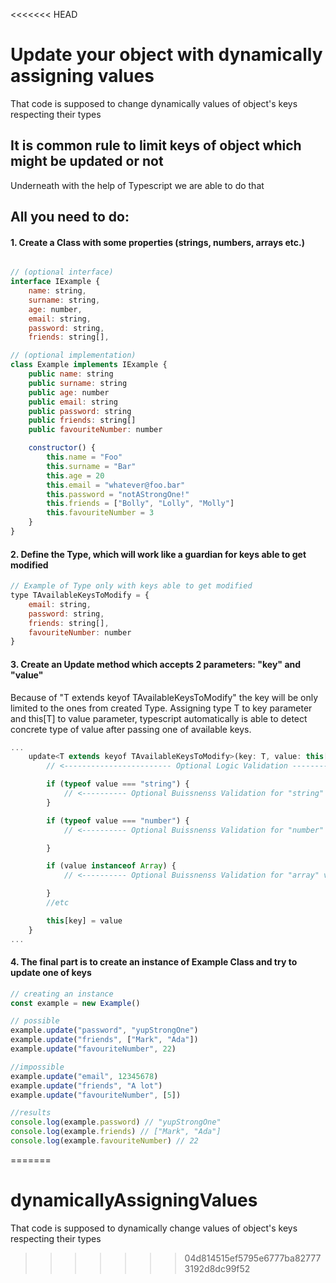 <<<<<<< HEAD
# Update your object with dynamically assigning values
That code is supposed to change dynamically values of object's keys respecting their types

## It is common rule to limit keys of object which might be updated or not
Underneath with the help of Typescript we are able to do that

## All you need to do:

#### 1. Create a Class with some properties (strings, numbers, arrays etc.) 
```javascript

// (optional interface)
interface IExample {
    name: string,
    surname: string,
    age: number,
    email: string,
    password: string,
    friends: string[],

// (optional implementation)
class Example implements IExample {
    public name: string
    public surname: string
    public age: number
    public email: string
    public password: string
    public friends: string[]
    public favouriteNumber: number

    constructor() {
        this.name = "Foo"
        this.surname = "Bar"
        this.age = 20
        this.email = "whatever@foo.bar"
        this.password = "notAStrongOne!"
        this.friends = ["Bolly", "Lolly", "Molly"]
        this.favouriteNumber = 3
    }
}
```

#### 2. Define the Type, which will work like a guardian for keys able to get modified
```javascript
// Example of Type only with keys able to get modified
type TAvailableKeysToModify = {
    email: string,
    password: string,
    friends: string[],
    favouriteNumber: number
}
```

#### 3. Create an Update method which accepts 2 parameters: "key" and "value"
Because of "T extends keyof TAvailableKeysToModify" the key will be only limited to the ones from created Type. Assigning type T to key parameter and this[T] to value parameter, typescript automatically is able to detect concrete type of value after passing one of available keys.

```javascript
...
    update<T extends keyof TAvailableKeysToModify>(key: T, value: this[T]): void {
        // <------------------------ Optional Logic Validation ------------------------>

        if (typeof value === "string") {
            // <---------- Optional Buissnenss Validation for "string" values ---------->
        }

        if (typeof value === "number") {
            // <---------- Optional Buissnenss Validation for "number" values ---------->

        }

        if (value instanceof Array) {
            // <---------- Optional Buissnenss Validation for "array" values ---------->

        }
        //etc

        this[key] = value
    }
...
```

#### 4. The final part is to create an instance of Example Class and try to update one of keys

```javascript
// creating an instance
const example = new Example()

// possible
example.update("password", "yupStrongOne")
example.update("friends", ["Mark", "Ada"])
example.update("favouriteNumber", 22)

//impossible
example.update("email", 12345678)
example.update("friends", "A lot")
example.update("favouriteNumber", [5])

//results
console.log(example.password) // "yupStrongOne"
console.log(example.friends) // ["Mark", "Ada"]
console.log(example.favouriteNumber) // 22
```
=======
# dynamicallyAssigningValues
That code is supposed to dynamically change values of object's keys respecting their types
>>>>>>> 04d814515ef5795e6777ba827773192d8dc99f52
